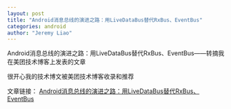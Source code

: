 ```yaml
---
layout: post
title: "Android消息总线的演进之路：用LiveDataBus替代RxBus、EventBus"
categories: android
author: "Jeremy Liao"
---
```


Android消息总线的演进之路：用LiveDataBus替代RxBus、EventBus——转摘我在美团技术博客上发表的文章

很开心我的技术博文被美团技术博客收录和推荐

文章链接：
[Android消息总线的演进之路：用LiveDataBus替代RxBus、EventBus](https://tech.meituan.com/Android_LiveDataBus.html)